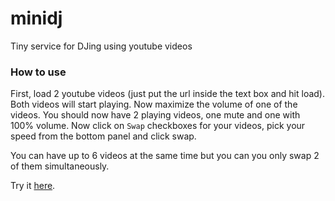 # minidj
Tiny service for DJing using youtube videos


### How to use

First, load 2 youtube videos (just put the url inside the text box and hit load). Both videos will start playing.
Now maximize the volume of one of the videos. You should now have 2 playing videos, one mute and one with 100% volume.
Now click on `Swap` checkboxes for your videos, pick your speed from the bottom panel and click swap. 

You can have up to 6 videos at the same time but you can you only swap 2 of them simultaneously. 


Try it [here](http://alibozorgkhan.github.io/minidj/).
